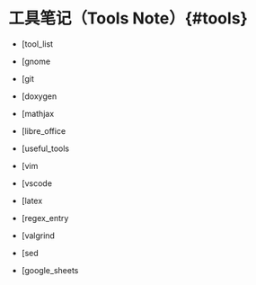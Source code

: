 工具笔记（Tools Note）{#tools}
===========

- [tool_list

- [gnome

- [git

- [doxygen

- [mathjax

- [libre_office

- [useful_tools

- [vim

- [vscode

- [latex

- [regex_entry

- [valgrind

- [sed

- [google_sheets